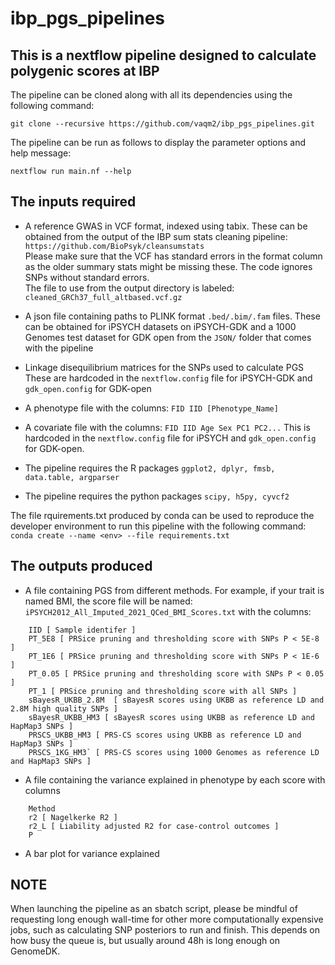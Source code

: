# ibp_pgs_pipelines

## This is a nextflow pipeline designed to calculate polygenic scores at IBP

The pipeline can be cloned along with all its dependencies using the following command:

`git clone --recursive https://github.com/vaqm2/ibp_pgs_pipelines.git`

The pipeline can be run as follows to display the parameter options and help message:

`nextflow run main.nf --help`

## The inputs required

* A reference GWAS in VCF format, indexed using tabix.
These can be obtained from the output of the IBP sum stats cleaning pipeline: `https://github.com/BioPsyk/cleansumstats` \
Please make sure that the VCF has standard errors in the format column as the older summary stats might be missing these.
The code ignores SNPs without standard errors. \
The file to use from the output directory is labeled: `cleaned_GRCh37_full_altbased.vcf.gz`
* A json file containing paths to PLINK format `.bed/.bim/.fam` files.
These can be obtained for iPSYCH datasets on iPSYCH-GDK and a 1000 Genomes test dataset for GDK open from the `JSON/` folder that comes with the pipeline
* Linkage disequilibrium matrices for the SNPs used to calculate PGS
These are hardcoded in the `nextflow.config` file for iPSYCH-GDK and `gdk_open.config` for GDK-open
* A phenotype file with the columns: `FID IID [Phenotype_Name]`
* A covariate file with the columns: `FID IID Age Sex PC1 PC2...`
This is hardcoded in the `nextflow.config` file for iPSYCH and `gdk_open.config` for GDK-open. 

* The pipeline requires the R packages `ggplot2, dplyr, fmsb, data.table, argparser`
* The pipeline requires the python packages `scipy, h5py, cyvcf2`

The file rquirements.txt produced by conda can be used to reproduce the developer environment to run this pipeline with the following command:
`conda create --name <env> --file requirements.txt`

## The outputs produced

* A file containing PGS from different methods.
For example, if your trait is named BMI, the score file will be named: `iPSYCH2012_All_Imputed_2021_QCed_BMI_Scores.txt`
with the columns:

```
    IID [ Sample identifer ]
    PT_5E8 [ PRSice pruning and thresholding score with SNPs P < 5E-8 ]
    PT_1E6 [ PRSice pruning and thresholding score with SNPs P < 1E-6 ]
    PT_0.05 [ PRSice pruning and thresholding score with SNPs P < 0.05 ]
    PT_1 [ PRSice pruning and thresholding score with all SNPs ]
    sBayesR_UKBB_2.8M  [ sBayesR scores using UKBB as reference LD and 2.8M high quality SNPs ]
    sBayesR_UKBB_HM3 [ sBayesR scores using UKBB as reference LD and HapMap3 SNPs ]
    PRSCS_UKBB_HM3 [ PRS-CS scores using UKBB as reference LD and HapMap3 SNPs ]
    PRSCS_1KG_HM3` [ PRS-CS scores using 1000 Genomes as reference LD and HapMap3 SNPs ]
```

* A file containing the variance explained in phenotype by each score with columns

```
    Method
    r2 [ Nagelkerke R2 ]
    r2_L [ Liability adjusted R2 for case-control outcomes ]
    P
```

* A bar plot for variance explained

## NOTE

When launching the pipeline as an sbatch script, please be mindful of requesting long enough wall-time for other more computationally expensive jobs, 
such as calculating SNP posteriors to run and finish. This depends on how busy the queue is, but usually around 48h is long enough on GenomeDK.  